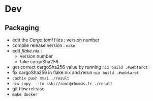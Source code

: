 # Dev

## Packaging

* edit the _Cargo.toml_ files : version number
* compile release version : `make` 
* edit _flake.nix_ : 
  * version number
  * fake cargoSha256
* get correct cargoSha256 value by running `nix build .#webtarot`
* fix cargoSha256 in flake.nix and rerun `nix build .#webtarot`
* `cachix push mmai ./result`
* `nix copy  --to ssh://root@rhumbs.fr ./result`
* git flow release
* `make docker`

